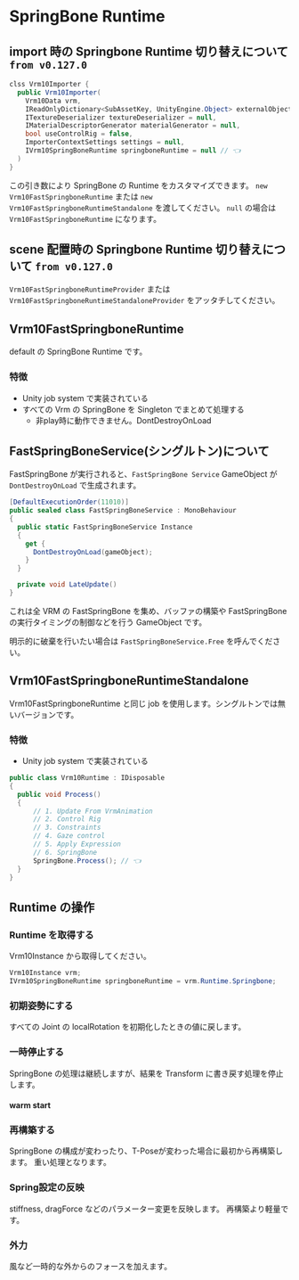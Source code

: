 # SpringBone Runtime

## import 時の Springbone Runtime 切り替えについて `from v0.127.0`

```cs
clss Vrm10Importer {
  public Vrm10Importer(
    Vrm10Data vrm,
    IReadOnlyDictionary<SubAssetKey, UnityEngine.Object> externalObjectMap = null,
    ITextureDeserializer textureDeserializer = null,
    IMaterialDescriptorGenerator materialGenerator = null,
    bool useControlRig = false,
    ImporterContextSettings settings = null,
    IVrm10SpringBoneRuntime springboneRuntime = null // 👈
  )
}
```

この引き数により SpringBone の Runtime をカスタマイズできます。
`new Vrm10FastSpringboneRuntime` または `new Vrm10FastSpringboneRuntimeStandalone` を渡してください。
`null` の場合は `Vrm10FastSpringboneRuntime` になります。

## scene 配置時の Springbone Runtime 切り替えについて `from v0.127.0`

`Vrm10FastSpringboneRuntimeProvider` または `Vrm10FastSpringboneRuntimeStandaloneProvider` をアッタチしてください。

## Vrm10FastSpringboneRuntime

default の SpringBone Runtime です。

### 特徴

- Unity job system で実装されている
- すべての Vrm の SpringBone を Singleton でまとめて処理する
  - 非play時に動作できません。DontDestroyOnLoad

## FastSpringBoneService(シングルトン)について

FastSpringBone が実行されると、`FastSpringBone Service` GameObject が `DontDestroyOnLoad` で生成されます。

```cs
[DefaultExecutionOrder(11010)]
public sealed class FastSpringBoneService : MonoBehaviour
{
  public static FastSpringBoneService Instance
  {
    get {
      DontDestroyOnLoad(gameObject);
    }
  }

  private void LateUpdate()
}
```

これは全 VRM の FastSpringBone を集め、バッファの構築や FastSpringBone の実行タイミングの制御などを行う GameObject です。

明示的に破棄を行いたい場合は `FastSpringBoneService.Free` を呼んでください。

## Vrm10FastSpringboneRuntimeStandalone

Vrm10FastSpringboneRuntime と同じ job を使用します。シングルトンでは無いバージョンです。

### 特徴

- Unity job system で実装されている

```cs
public class Vrm10Runtime : IDisposable
{
  public void Process()
  {
      // 1. Update From VrmAnimation
      // 2. Control Rig
      // 3. Constraints
      // 4. Gaze control
      // 5. Apply Expression
      // 6. SpringBone
      SpringBone.Process(); // 👈
  }
}
```

## Runtime の操作

### Runtime を取得する

Vrm10Instance から取得してください。

```cs
Vrm10Instance vrm;
IVrm10SpringBoneRuntime springboneRuntime = vrm.Runtime.Springbone;
```

### 初期姿勢にする

すべての Joint の localRotation を初期化したときの値に戻します。

### 一時停止する

SpringBone の処理は継続しますが、結果を Transform に書き戻す処理を停止します。

#### warm start

### 再構築する

SpringBone の構成が変わったり、T-Poseが変わった場合に最初から再構築します。
重い処理となります。

### Spring設定の反映

stiffness, dragForce などのパラメーター変更を反映します。
再構築より軽量です。

### 外力

風など一時的な外からのフォースを加えます。
